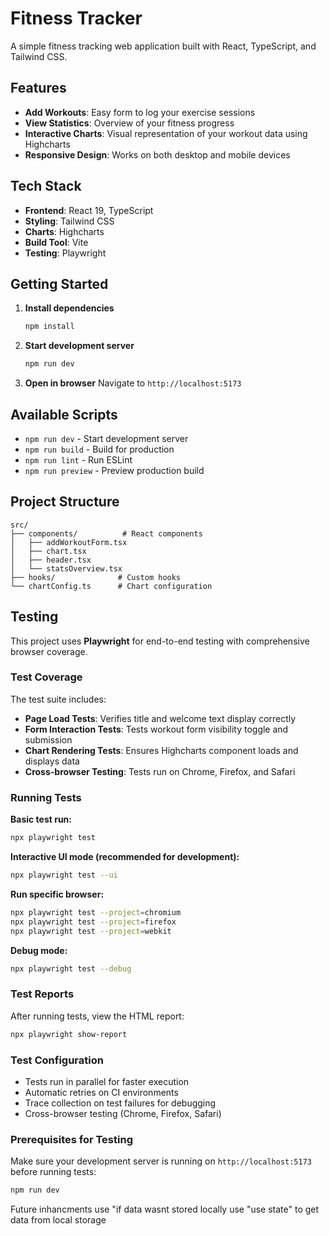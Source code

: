 # Fitness Tracker

A simple fitness tracking web application built with React, TypeScript, and Tailwind CSS.

## Features

- **Add Workouts**: Easy form to log your exercise sessions
- **View Statistics**: Overview of your fitness progress 
- **Interactive Charts**: Visual representation of your workout data using Highcharts
- **Responsive Design**: Works on both desktop and mobile devices

## Tech Stack

- **Frontend**: React 19, TypeScript
- **Styling**: Tailwind CSS
- **Charts**: Highcharts
- **Build Tool**: Vite
- **Testing**: Playwright

## Getting Started

1. **Install dependencies**
   ```bash
   npm install
   ```

2. **Start development server**
   ```bash
   npm run dev
   ```

3. **Open in browser**
   Navigate to `http://localhost:5173`

## Available Scripts

- `npm run dev` - Start development server
- `npm run build` - Build for production
- `npm run lint` - Run ESLint
- `npm run preview` - Preview production build

## Project Structure

```
src/
├── components/          # React components
│   ├── addWorkoutForm.tsx
│   ├── chart.tsx
│   ├── header.tsx
│   └── statsOverview.tsx
├── hooks/              # Custom hooks
└── chartConfig.ts      # Chart configuration
```

## Testing

This project uses **Playwright** for end-to-end testing with comprehensive browser coverage.

### Test Coverage

The test suite includes:
- **Page Load Tests**: Verifies title and welcome text display correctly
- **Form Interaction Tests**: Tests workout form visibility toggle and submission
- **Chart Rendering Tests**: Ensures Highcharts component loads and displays data
- **Cross-browser Testing**: Tests run on Chrome, Firefox, and Safari

### Running Tests

**Basic test run:**
```bash
npx playwright test
```

**Interactive UI mode (recommended for development):**
```bash
npx playwright test --ui
```

**Run specific browser:**
```bash
npx playwright test --project=chromium
npx playwright test --project=firefox
npx playwright test --project=webkit
```

**Debug mode:**
```bash
npx playwright test --debug
```

### Test Reports

After running tests, view the HTML report:
```bash
npx playwright show-report
```

### Test Configuration

- Tests run in parallel for faster execution
- Automatic retries on CI environments
- Trace collection on test failures for debugging
- Cross-browser testing (Chrome, Firefox, Safari)

### Prerequisites for Testing

Make sure your development server is running on `http://localhost:5173` before running tests:
```bash
npm run dev
```





Future inhancments use "if data wasnt stored locally use "use state" to get data from local storage